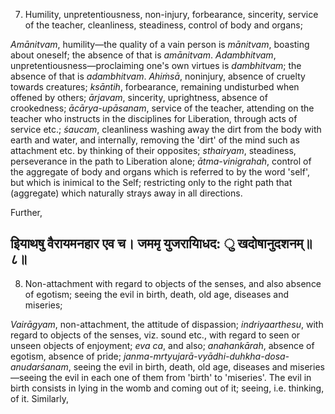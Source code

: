 7. Humility, unpretentiousness, non-injury, forbearance, sincerity, service of the teacher, cleanliness, steadiness, control of body and organs;

*Amānitvam*, humility—the quality of a vain person is *mānitvam*, boasting about oneself; the absence of that is *amānitvam*. *Adambhitvam*, unpretentiousness—proclaiming one's own virtues is *dambhitvam*; the absence of that is *adambhitvam*. *Ahiṁsā*, noninjury, absence of cruelty towards creatures; *ksāntih*, forbearance, remaining undisturbed when offened by others; *ārjavam*, sincerity, uprightness, absence of crookedness; *ācārya-upāsanam*, service of the teacher, attending on the teacher who instructs in the disciplines for Liberation, through acts of service etc.; *śaucam*, cleanliness washing away the dirt from the body with earth and water, and internally, removing the 'dirt' of the mind such as attachment etc. by thinking of their opposites; *sthairyam*, steadiness, perseverance in the path to Liberation alone; *ātma-vinigrahah*, control of the aggregate of body and organs which is referred to by the word 'self', but which is inimical to the Self; restricting only to the right path that (aggregate) which naturally strays away in all directions.

Further,

## इियाथषु वैरायमनहार एव च। जममृ युजरायािधद: ु खदोषानुदशनम्॥८॥

8. Non-attachment with regard to objects of the senses, and also absence of egotism; seeing the evil in birth, death, old age, diseases and miseries;

*Vairāgyam*, non-attachment, the attitude of dispassion; *indriyaarthesu*, with regard to objects of the senses, viz. sound etc., with regard to seen or unseen objects of enjoyment; *eva ca*, and also; *anahankārah*, absence of egotism, absence of pride; *janma-mrtyujarā-vyādhi-duhkha-dosa-anudarśanam*, seeing the evil in birth, death, old age, diseases and miseries—seeing the evil in each one of them from 'birth' to 'miseries'. The evil in birth consists in lying in the womb and coming out of it; seeing, i.e. thinking, of it. Similarly,
